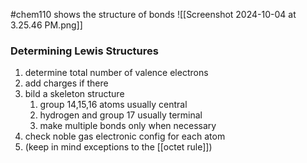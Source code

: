 #chem110 
shows the structure of bonds
![[Screenshot 2024-10-04 at 3.25.46 PM.png]]

### Determining Lewis Structures
1. determine total number of valence electrons
2. add charges if there
3. bild a skeleton structure
	1. group 14,15,16 atoms usually central
	2. hydrogen and group 17 usually terminal
	3. make multiple bonds only when necessary
4. check noble gas electronic config for each atom
5. (keep in mind exceptions to the [[octet rule]])